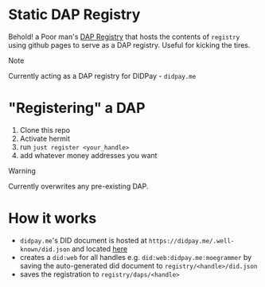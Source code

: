 # Static DAP Registry

Behold! a Poor man's [DAP Registry](https://github.com/TBD54566975/dap?tab=readme-ov-file#dap-registry) that hosts the contents of `registry` using github pages to serve as a DAP registry. Useful for kicking the tires. 


> [!NOTE]
> Currently acting as a DAP registry for DIDPay - `didpay.me`


# "Registering" a DAP
1. Clone this repo
2. Activate hermit
3. run `just register <your_handle>`
4. add whatever money addresses you want




> [!WARNING]
> Currently overwrites any pre-existing DAP.

# How it works
* `didpay.me`'s DID document is hosted at `https://didpay.me/.well-known/did.json` and located [here](./registry/.well-known/did.json)
* creates a `did:web` for all handles e.g. `did:web:didpay.me:moegrammer` by saving the auto-generated did document to `registry/<handle>/did.json`
* saves the registration to `registry/daps/<handle>`